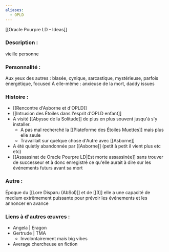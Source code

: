 ```yaml
---
aliases:
  - OPLD
---
```

[[Oracle Pourpre LD - Ideas]]
### Description :
vieille personne

### Personnalité :
Aux yeux des autres : blasée, cynique, sarcastique, mystérieuse, parfois énergétique, focused
À elle-même : anxieuse de la mort, daddy issues

### Histoire :
- [[Rencontre d'Asborne et d'OPLD]]
- [[Intrusion des Étoiles dans l'esprit d'OPLD enfant]]
- A visité [[Abysse de la Solitude]] de plus en plus souvent jusqu'à s'y installer.
	- A pas mal recherché la [[Plateforme des Étoiles Muettes]] mais plus elle seule
	- Travaillait sur quelque chose d'Autre avec [[Asborne]]
- A été quietly abandonnée par [[Asborne]] (petit à petit il vient plus etc etc)
- [[Assassinat de Oracle Pourpre LD|Est morte assassinée]] sans trouver de successeur et à donc enregistré ce qu'elle aurait à dire sur les événements futurs avant sa mort

### Autre :
Époque du [[Lore Disparu (AbSol)]] et de [[3]]
elle a une capacité de medium extrêmement puissante pour prévoir les événements et les annoncer en avance

### Liens à d'autres œuvres :
- Angela | Eragon
- Gertrude | TMA
	- Involontairement mais big vibes
- Average chercheuse en fiction